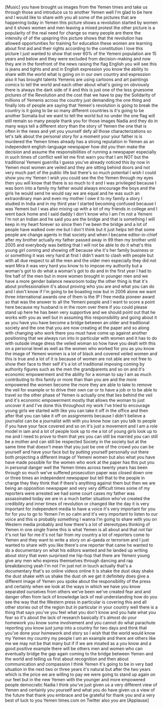 
[Music]
you have brought us images from the
Yemen times
and take us through those and introduce
us to another Yemen well I&#39;m glad to be
here and I would like to share with you
all some of the pictures that are
happening today in Yemen this picture
shows a revolution started by women and
it shows women and men leaving a mixed
protest the other picture is a
popularity of the real need for change
so many people are there the intensity
of of the upspring this picture shows
that the revolution has allowed
opportunities for training for education
these women are learning about first aid
and their rights according to the
constitution I love this picture I just
wanted to show that over 60% of the
Yemeni population are 15 years and below
and they were excluded from
decision-making and now they are in the
forefront of the news raising the flag
English you will see this is jeans and
tights and and in English expression you
know the ability to share with the world
what is going on in our own country and
expression also it has brought talents
Yemenis are using cartoons and art
paintings comics to tell the world and
each other about what&#39;s going on
obviously there is always the dark side
of it and this is just one of the less
gruesome pictures of the Revolution and
the cost that we have to pay the
Solidarity of millions of Yemenis across
the country just demanding the one thing
and finally lots of people are saying
that
Yemen&#39;s revolution is going to break the
country is it going to be so many
different countries is it&#39;s going to be
another Somalia but we want to tell the
world but no under the one flag will
still remain
so many people thank you for those
images Nadia and they do in many ways
tell a different story than the story of
Yemen the one that is often in the news
and yet you yourself defy all those
characterizations so let&#39;s talk about
the personal story for a moment your
your father is is murdered the Yemen
times already has a strong reputation in
Yemen as an independent english-language
newspaper how did you then make the
decision and assume the responsibilities
of running a newspaper especially in
such times of conflict well let me first
warn you that I am NOT but the
traditional Yemeni guerrilla I guess
you&#39;ve already noticed this by now
in Yemen most women are veiled and they
are sitting behind doors and not very
much part of the public life but there&#39;s
so much potential I wish I could show
you my Yemen I wish you could see the
the Yemen through my eyes then you will
know that there is so much to it and I
was privileged because I was born into a
family my father would always encourage
the boys and the girls he would send he
would say we are equal and he was such
an extraordinary man and even my mother
I owe it to my family a story I studied
in India and in my third year I started
becoming confused because I was Yemeni
but I was also mixing up with a lot of
my friends in college and I went back
home and I said daddy I don&#39;t know who I
am I&#39;m not a Yemeni I&#39;m not an Indian
and he said you are the bridge and that
is something I will keep in my heart
forever so since then I&#39;ve been the
bridge and a lot of people have walked
over me but I don&#39;t think
but it just helps tell that some people
are change agents in that society and
when I became editor-in-chief after my
brother actually my father passed away
in 99 then my brother until 2005 and
everybody was betting that I will not be
able to do it
what&#39;s this young girl coming and
showing off because she it&#39;s her family
business or or something it was very
hard at first I didn&#39;t want to clash
with people but with all due respect to
all the men and the older men especially
they did not want Mira it was very hard
you know to to impose my authority but a
woman&#39;s got to do what a woman&#39;s got to
do and in the first year I had to fire
half of the men
but in more women brought in younger men
and we have a more gender balance
newsroom today the other thing is that
it&#39;s about professionalism it&#39;s about
proving who you are and what you can do
and I don&#39;t know if I&#39;m going to be
boasting now but in 2006 alone we want
three international awards one of them
is the IP I free media pioneer award so
that was the answer to all the Yemeni
people and I want to score a point here
because my husband is in the room over
there if you could please stand up here
he has been very supportive and we
should point out that he works with you
as well but in assuming this
responsibility and going about it as you
have you have become a bridge between an
older and traditional society and the
one that you are now creating at the
paper and so along with changing who
work there you must have come up against
another positioning that we always run
into in particular with women and it has
to do with outside image dress the
veiled woman so how have you dealt with
this on a personal level as well as the
women who worked for you as you know the
image of Yemeni women is a lot of black
and covered veiled women and this is
true and a lot of it is because of women
are not able are not free to show their
face to their self it&#39;s a lot of
traditional imposing coming by authority
figures such as the men the grandparents
and so on and it&#39;s economic empowerment
and the ability for a woman to say I am
as much contributing to this family or
more than than you are and the more
empowered the women become the more they
are able to take to remove the veil for
example or to drive their own car or to
have a job or to be able to travel so
the other phase of Yemen is actually one
that lies
behind the veil and it&#39;s economic
empowerment mostly that allows the woman
to just uncover it and I&#39;ve done this
throughout my work I&#39;ve tried to
encourage young girls we started with
like you can take it off in the office
and then after that you can take it off
on assignments because I didn&#39;t believe
a journalist can be a journalist with
with you know how can you talk to people
if you have your face covered and so on
it&#39;s just a movement and I am a role
model in iam and a lot of people look up
to me a lot of young girls look up to me
and I need to prove to them that yes you
can still be married you can still be a
mother and can still be respected
Society in the society but at the same
time that doesn&#39;t mean that you just be
one of the crowd you can be yourself and
have your face but by putting yourself
personally out there both projecting a
different image of Yemeni women but also
what you have have made possible for the
women who work at the paper has this put
you in personal danger
well the Yemen times across twenty years
has been through so much we&#39;ve suffered
prosecution paper was closed down one or
three times an independent newspaper but
tell that to the people in charge they
they think that if there&#39;s anything
against them but then we are being an
opposition newspaper and very very
difficult times some of my reporters
were arrested we had some court cases
my father was assassinated today we are
in a much better situation who&#39;ve
created the credibility and inner times
of revolution or changed like the day it
is very important for independent media
to have a voice it&#39;s very important for
you for for you to go to Yemen I&#39;m so
calm and it&#39;s very important to listen
to our voice and this is probably
something I wanna I&#39;m going to share
with you on Western media probably and
how there&#39;s a lot of stereotypes
thinking of Yemen in one single frame
this is what Yemen is all about and that
not fair it&#39;s not fair for me it&#39;s not
fair from my country a lot of reporters
come to Yemen and they want to write a
story on al-qaeda or terrorism and I
just wanted to share with you like
there&#39;s one reporter that came he wanted
to do a documentary on what his editors
wanted and he landed up writing about
story that even surprised me hip-hop
that there are Yemeni young give any men
who express themselves through dancing
and rap breakdancing yeah I&#39;m not I&#39;m
just not in touch actually that&#39;s a
documentary that&#39;s so online videos
online it is shake the dust okay shake
the dust shake with us shake the dust oh
we get it definitely does give a
different image of Yemen you spoke about
the responsibility of the press and
certainly when we look at the ways in
which we have you know separated
ourselves from others we&#39;ve been we&#39;ve
created fear and and danger often from
lack of knowledge lack of real
understanding how do you see the way
that the Western press in particular is
covering this and all other stories out
of the region but in particular in your
country well there is a thing that says
you&#39;ve you feel what you don&#39;t know and
you hate what you fear so it&#39;s about the
lack of research basically it&#39;s almost
do your homework you know some
involvement and you cannot do what
parachute reporting you know just jump
into a country for two days and think
that you&#39;ve done your homework and story
so I wish that the world would know my
Yemen my country my people I am an
example and there are others like me we
may not be that many but if if we are
moated as a you know and a good positive
example there will be others men and
women who can eventually bridge the gap
again coming to the bridge between Yemen
and the world and telling us first about
recognition and then about communication
and compassion
I think Yemen it&#39;s going to be in very
bad situation in the next two or three
years it&#39;s natural but after the two
years which is the price we are willing
to pay we were going to stand up again
on our feet but in the new Yemen with
the younger and more empowered people
democratic
Nadia I think you&#39;ve just given us a
very different view of Yemen and
certainly you yourself and what you do
have given us a view of the future that
thank you embrace and be grateful for
thank you and a very best of luck to you
Yemen times.com on Twitter also you are
[Applause]
